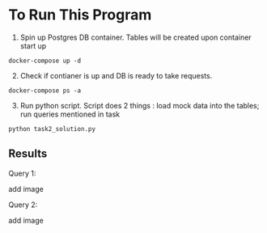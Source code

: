# To Run This Program

1. Spin up Postgres DB container. Tables will be created upon container start up
```
docker-compose up -d
```
2. Check if contianer is up and DB is ready to take requests.
```
docker-compose ps -a
```
3. Run python script. Script does 2 things : load mock data into the tables; run queries mentioned in task
```
python task2_solution.py
```

## Results

Query 1:

add image

Query 2:

add image
